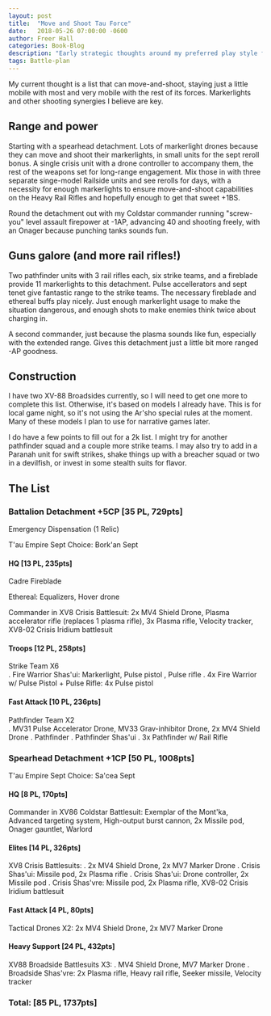 ```yaml
---
layout: post
title:  "Move and Shoot Tau Force"
date:   2018-05-26 07:00:00 -0600
author: Freer Hall
categories: Book-Blog
description: "Early strategic thoughts around my preferred play style for Tau forces" 
tags: Battle-plan
---
```


My current thought is a list that can move-and-shoot, staying just a little mobile with most and very mobile with the rest of its forces. Markerlights and other shooting synergies I believe are key. 

## Range and power

Starting with a spearhead detachment. Lots of markerlight drones because they can move and shoot their markerlights, in small units for the sept reroll bonus. A single crisis unit with a drone controller to accompany them, the rest of the weapons set for long-range engagement. Mix those in with three separate singe-model Railside units and see rerolls for days, with a necessity for enough markerlights to ensure move-and-shoot capabilities on the Heavy Rail Rifles and hopefully enough to get that sweet +1BS. 

Round the detachment out with my Coldstar commander running "screw-you" level assault firepower at -1AP, advancing 40 and shooting freely, with an Onager because punching tanks sounds fun.

## Guns galore (and more rail rifles!)

Two pathfinder units with 3 rail rifles each, six strike teams, and a fireblade provide 11 markerlights to this detachment. Pulse accellerators and sept tenet give fantastic range to the strike teams. The necessary fireblade and ethereal buffs play nicely. Just enough markerlight usage to make the situation dangerous, and enough shots to make enemies think twice about charging in. 

A second commander, just because the plasma sounds like fun, especially with the extended range. Gives this detachment just a little bit more ranged -AP goodness. 

## Construction

I have two XV-88 Broadsides currently, so I will need to get one more to complete this list. Otherwise, it's based on models I already have. This is for local game night, so it's not using the Ar'sho special rules at the moment. Many of these models I plan to use for narrative games later. 

I do have a few points to fill out for a 2k list. I might try for another pathfinder squad and a couple more strike teams. I may also try to add in a Paranah unit for swift strikes, shake things up with a breacher squad or two in a devilfish, or invest in some stealth suits for flavor.  

## The List

### Battalion Detachment +5CP [35 PL, 729pts]

Emergency Dispensation (1 Relic)

T'au Empire Sept Choice: Bork'an Sept

#### HQ [13 PL, 235pts]

Cadre Fireblade

Ethereal: Equalizers, Hover drone

Commander in XV8 Crisis Battlesuit: 2x MV4 Shield Drone, Plasma accelerator rifle (replaces 1 plasma rifle), 3x Plasma rifle, Velocity tracker, XV8-02 Crisis Iridium battlesuit 

#### Troops [12 PL, 258pts]

Strike Team X6  
. Fire Warrior Shas'ui: Markerlight, Pulse pistol , Pulse rifle
. 4x Fire Warrior w/ Pulse Pistol + Pulse Rifle: 4x Pulse pistol

#### Fast Attack [10 PL, 236pts]

Pathfinder Team X2  
. MV31 Pulse Accelerator Drone, MV33 Grav-inhibitor Drone, 2x MV4 Shield Drone
. Pathfinder
. Pathfinder Shas'ui
. 3x Pathfinder w/ Rail Rifle

### Spearhead Detachment +1CP [50 PL, 1008pts] 

T'au Empire Sept Choice: Sa'cea Sept

#### HQ [8 PL, 170pts]

Commander in XV86 Coldstar Battlesuit: Exemplar of the Mont'ka, Advanced targeting system, High-output burst cannon, 2x Missile pod, Onager gauntlet, Warlord

#### Elites [14 PL, 326pts]

XV8 Crisis Battlesuits: 
. 2x MV4 Shield Drone, 2x MV7 Marker Drone
. Crisis Shas'ui: Missile pod, 2x Plasma rifle
. Crisis Shas'ui: Drone controller, 2x Missile pod
. Crisis Shas'vre: Missile pod, 2x Plasma rifle, XV8-02 Crisis Iridium battlesuit

#### Fast Attack [4 PL, 80pts]

Tactical Drones X2: 2x MV4 Shield Drone, 2x MV7 Marker Drone

#### Heavy Support [24 PL, 432pts]

XV88 Broadside Battlesuits X3:
. MV4 Shield Drone, MV7 Marker Drone
. Broadside Shas'vre: 2x Plasma rifle, Heavy rail rifle, Seeker missile, Velocity tracker

### Total: [85 PL, 1737pts]
